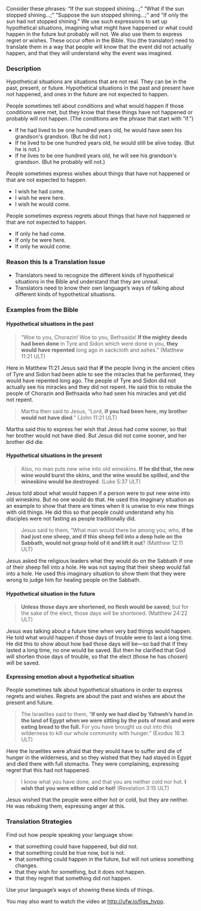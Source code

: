 
Consider these phrases: “If the sun stopped shining…;” “What if the sun stopped shining…;” “Suppose the sun stopped shining…;” and “If only the sun had not stopped shining.” We use such expressions to set up hypothetical situations, imagining what might have happened or what could happen in the future but probably will not. We also use them to express regret or wishes. These occur often in the Bible. You (the translator) need to translate them in a way that people will know that the event did not actually happen, and that they will understand why the event was imagined.

### Description

Hypothetical situations are situations that are not real. They can be in the past, present, or future. Hypothetical situations in the past and present have not happened, and ones in the future are not expected to happen.

People sometimes tell about conditions and what would happen if those conditions were met, but they know that these things have not happened or probably will not happen. (The conditions are the phrase that start with “if.”)

* If he had lived to be one hundred years old, he would have seen his grandson's grandson. (But he did not.)
* If he lived to be one hundred years old, he would still be alive today. (But he is not.)
* If he lives to be one hundred years old, he will see his grandson's grandson. (But he probably will not.)

People sometimes express wishes about things that have not happened or that are not expected to happen.

* I wish he had come.
* I wish he were here.
* I wish he would come.

People sometimes express regrets about things that have not happened or that are not expected to happen.

* If only he had come.
* If only he were here.
* If only he would come.

### Reason this Is a Translation Issue

* Translators need to recognize the different kinds of hypothetical situations in the Bible and understand that they are unreal.
* Translators need to know their own language’s ways of talking about different kinds of hypothetical situations.

### Examples from the Bible

#### Hypothetical situations in the past

> “Woe to you, Chorazin! Woe to you, Bethsaida! **If the mighty deeds had been done** in Tyre and Sidon which were done in you, **they would have repented** long ago in sackcloth and ashes.” (Matthew 11:21 ULT)  

Here in Matthew 11:21 Jesus said that **if** the people living in the ancient cities of Tyre and Sidon had been able to see the miracles that he performed, they would have repented long ago. The people of Tyre and Sidon did not actually see his miracles and they did not repent. He said this to rebuke the people of Chorazin and Bethsaida who had seen his miracles and yet did not repent.

> Martha then said to Jesus, “Lord, **if you had been here, my brother would not have died**.” (John 11:21 ULT)

Martha said this to express her wish that Jesus had come sooner, so that her brother would not have died. But Jesus did not come sooner, and her brother did die.

#### Hypothetical situations in the present

> Also, no man puts new wine into old wineskins. **If he did that, the new wine would burst the skins, and the wine would be spilled, and the wineskins would be destroyed**. (Luke 5:37 ULT)  

Jesus told about what would happen if a person were to put new wine into old wineskins. But no one would do that. He used this imaginary situation as an example to show that there are times when it is unwise to mix new things with old things. He did this so that people could understand why his disciples were not fasting as people traditionally did.

> Jesus said to them, “What man would there be among you, who, **if he had just one sheep, and if this sheep fell into a deep hole on the Sabbath, would not grasp hold of it and lift it out**? (Matthew 12:11 ULT)

Jesus asked the religious leaders what they would do on the Sabbath if one of their sheep fell into a hole. He was not saying that their sheep would fall into a hole. He used this imaginary situation to show them that they were wrong to judge him for healing people on the Sabbath.

#### Hypothetical situation in the future

> **Unless those days are shortened, no flesh would be saved**; but for the sake of the elect, those days will be shortened. (Matthew 24:22 ULT)

Jesus was talking about a future time when very bad things would happen. He told what would happen if those days of trouble were to last a long time. He did this to show about how bad those days will be––so bad that if they lasted a long time, no one would be saved. But then he clarified that God will shorten those days of trouble, so that the elect (those he has chosen) will be saved.

#### Expressing emotion about a hypothetical situation

People sometimes talk about hypothetical situations in order to express regrets and wishes. Regrets are about the past and wishes are about the present and future.  

> The Israelites said to them, “**If only we had died by Yahweh’s hand in the land of Egypt when we were sitting by the pots of meat and were eating bread to the full.** For you have brought us out into this wilderness to kill our whole community with hunger.” (Exodus 16:3 ULT)  

Here the Israelites were afraid that they would have to suffer and die of hunger in the wilderness, and so they wished that they had stayed in Egypt and died there with full stomachs. They were complaining, expressing regret that this had not happened.

> I know what you have done, and that you are neither cold nor hot. **I wish that you were either cold or hot!** (Revelation 3:15 ULT)

Jesus wished that the people were either hot or cold, but they are neither. He was rebuking them, expressing anger at this.

### Translation Strategies

Find out how people speaking your language show:

* that something could have happened, but did not.
* that something could be true now, but is not.
* that something could happen in the future, but will not unless something changes.
* that they wish for something, but it does not happen.
* that they regret that something did not happen.

Use your language’s ways of showing these kinds of things.

You may also want to watch the video at http://ufw.io/figs_hypo.

